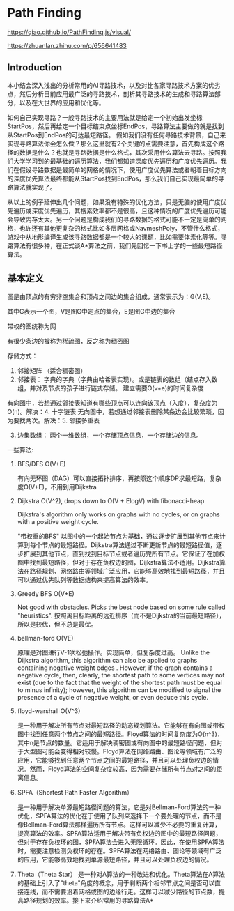 # Path Finding

https://qiao.github.io/PathFinding.js/visual/

https://zhuanlan.zhihu.com/p/656641483

## Introduction

本小结会深入浅出的分析常用的AI寻路技术，以及对比各家寻路技术方案的优劣点，然后分析目前应用最广泛的寻路技术，剖析其寻路技术的生成和寻路算法部分，以及在大世界的应用和优化等。

如何自己实现寻路？一般寻路技术的主要用法就是给定一个初始出发坐标StartPos，然后再给定一个目标结束点坐标EndPos，寻路算法主要做的就是找到从StartPos到EndPos的可达最短路径。 假如我们没有任何寻路技术背景，自己来实现寻路算法你会怎么做？那么这里就有2个关键的点需要注意，首先构成这个路径的数据是什么？也就是寻路数据是什么格式，其次采用什么算法去寻路。按照我们大学学习到的最基础的遍历算法，我们都知道深度优先遍历和广度优先遍历。我们在假设寻路数据是最简单的网格的情况下，使用广度优先算法或者朝着目标方向的深度优先算法最终都能从StartPos找到EndPos，那么我们自己实现最简单的寻路算法就实现了。

从以上的例子延伸出几个问题，如果没有特殊的优化方法，只是无脑的使用广度优先遍历或深度优先遍历，其搜索效率都不是很高，且这种情况的广度优先遍历可能会导致内存太大。另一个问题是构成我们的寻路数据的格式可能不一定是简单的网格，也许还有其他更复杂的格式比如多层网格或NavmeshPoly，不管什么格式，游戏中从地形编译生成该寻路数据都是一个较大的课题，比如需要体素化等等。寻路算法有很多种，在正式谈A*算法之前，我们先回忆一下书上学的一些最短路径算法。

## 基本定义

图是由顶点的有穷非空集合和顶点之间边的集合组成，通常表示为：G(V,E)。

其中G表示一个图，V是图G中定点的集合，E是图G中边的集合

带权的图统称为网

有很少条边的被称为稀疏图，反之称为稠密图

存储方式：
1. 邻接矩阵 （适合稠密图）
2. 邻接表：
字典的字典（字典由哈希表实现）。或是链表的数组（结点存入数组，并对及节点的孩子进行链式存储。
建立需要O(v+e)的时间复杂度

有向图中，若想通过邻接表知道有哪些顶点可以连向该顶点（入度），复杂度为O(n)。解决：4. 十字链表
无向图中，若想通过邻接表删除某条边会比较繁琐，因为要找两次。解决：5. 邻接多重表

3. 边集数组：
两个一维数组，一个存储顶点信息，一个存储边的信息。


一些算法:

1. BFS/DFS O(V+E)
    
    有向无环图（DAG）可以直接拓扑排序，再按照这个顺序DP求最短路，复杂度O(V+E)，不用到用Dijkstra

2. Dijkstra O(V^2), drops down to O(V + ElogV) with fibonacci-heap

    Dijkstra's algorithm only works on graphs with no cycles, or on graphs with a positive weight cycle.

    "带权重的BFS" 以图中的一个起始节点为基础，通过逐步扩展到其他节点来计算到每个节点的最短路径。Dijkstra算法通过不断更新节点的最短路径值，逐步扩展到其他节点，直到找到目标节点或者遍历完所有节点。它保证了在加权图中找到最短路径，但对于存在负权边的图，Dijkstra算法不适用。Dijkstra算法在路径规划、网络路由等领域广泛应用，它能够高效地找到最短路径，并且可以通过优先队列等数据结构来提高算法的效率。

3. Greedy BFS O(V+E)

    Not good with obstacles. Picks the best node based on some rule called "heuristics". 按照离目标距离的远近排序（而不是Dijkstra的当前最短路径），所以是较优，但不总是最优。

4. bellman-ford O(VE)

    原理是对图进行V-1次松弛操作。实现简单，但复杂度过高。
    Unlike the Dijkstra algorithm, this algorithm can also be applied to graphs containing negative weight edges . However, if the graph contains a negative cycle, then, clearly, the shortest path to some vertices may not exist (due to the fact that the weight of the shortest path must be equal to minus infinity); however, this algorithm can be modified to signal the presence of a cycle of negative weight, or even deduce this cycle.

5. floyd-warshall O(V^3)
    
    是一种用于解决所有节点对最短路径的动态规划算法。它能够在有向图或带权图中找到任意两个节点之间的最短路径。Floyd算法的时间复杂度为O(n^3)，其中n是节点的数量。它适用于解决稠密图或有向图中的最短路径问题，但对于大型图可能会变得相对较慢。Floyd算法在网络路由、图论等领域有广泛的应用，它能够找到任意两个节点之间的最短路径，并且可以处理负权边的情况。然而，Floyd算法的空间复杂度较高，因为需要存储所有节点对之间的距离信息。

6. SPFA（Shortest Path Faster Algorithm）

    是一种用于解决单源最短路径问题的算法，它是对Bellman-Ford算法的一种优化，SPFA算法的优化在于使用了队列来选择下一个要处理的节点，而不是像Bellman-Ford算法那样遍历所有节点。这样可以减少不必要的重复计算，提高算法的效率。SPFA算法适用于解决带有负权边的图中的最短路径问题，但对于存在负权环的图，SPFA算法会进入无限循环。因此，在使用SPFA算法时，需要注意检测负权环的存在。SPFA算法在网络路由、图论等领域有广泛的应用，它能够高效地找到单源最短路径，并且可以处理负权边的情况。

7. Theta（Theta Star）
    是一种对A算法的一种改进和优化。Theta算法在A算法的基础上引入了"theta"角度的概念，用于判断两个相邻节点之间是否可以直接连线，而不需要沿着网格或图的边缘行走。这样可以减少路径的节点数，提高路径规划的效率。接下来介绍常用的寻路算法A*